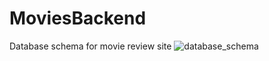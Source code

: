 # MoviesBackend
 Database schema for movie review site
![database_schema](https://github.com/KubraErmeydan/MoviesApp-Frontend/assets/73437863/c52690ca-8377-4c3c-bc89-b586a26f4e83)
